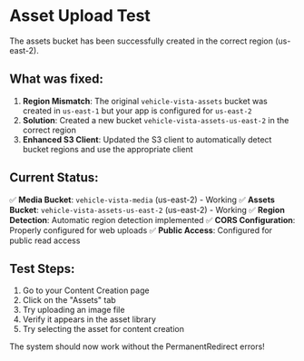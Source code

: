 # Asset Upload Test

The assets bucket has been successfully created in the correct region (us-east-2).

## What was fixed:

1. **Region Mismatch**: The original `vehicle-vista-assets` bucket was created in `us-east-1` but your app is configured for `us-east-2`
2. **Solution**: Created a new bucket `vehicle-vista-assets-us-east-2` in the correct region
3. **Enhanced S3 Client**: Updated the S3 client to automatically detect bucket regions and use the appropriate client

## Current Status:

✅ **Media Bucket**: `vehicle-vista-media` (us-east-2) - Working
✅ **Assets Bucket**: `vehicle-vista-assets-us-east-2` (us-east-2) - Working
✅ **Region Detection**: Automatic region detection implemented
✅ **CORS Configuration**: Properly configured for web uploads
✅ **Public Access**: Configured for public read access

## Test Steps:

1. Go to your Content Creation page
2. Click on the "Assets" tab
3. Try uploading an image file
4. Verify it appears in the asset library
5. Try selecting the asset for content creation

The system should now work without the PermanentRedirect errors!